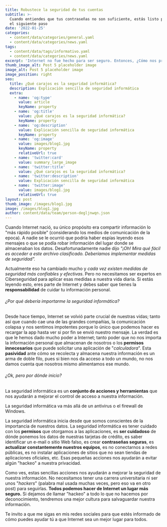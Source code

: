 ```yaml
---
title: Robustece la seguridad de tus cuentas
subtitle: >-
  Cuando entiendes que tus contraseñas no son suficiente, estás listo para dar
  el siguiente paso
date: '2022-01-25'
categories:
  - content/data/categories/general.yaml
  - content/data/categories/news.yaml
tags:
  - content/data/tags/informativo.yaml
  - content/data/categories/news.yaml
excerpt: 'Internet no fue hecho para ser seguro. Entonces, ¿Cómo nos protegemos?'
thumb_image_alt: Post 5 placeholder image
image_alt: Post 5 placeholder image
image_position: right
seo:
  title: ¿Qué carajos es la seguridad informática?
  description: Explicación sencilla de seguridad informática
  extra:
    - name: 'og:type'
      value: article
      keyName: property
    - name: 'og:title'
      value: ¿Qué carajos es la seguridad informática?
      keyName: property
    - name: 'og:description'
      value: Explicación sencilla de seguridad informática
      keyName: property
    - name: 'og:image'
      value: images/blog1.jpg
      keyName: property
      relativeUrl: true
    - name: 'twitter:card'
      value: summary_large_image
    - name: 'twitter:title'
      value: ¿Qué carajos es la seguridad informática?
    - name: 'twitter:description'
      value: Explicación sencilla de seguridad informática
    - name: 'twitter:image'
      value: images/blog1.jpg
      relativeUrl: true
layout: post
thumb_image: /images/blog1.jpg
image: /images/blog1.jpg
author: content/data/team/person-degljnwqn.json
---
```

Cuando Internet nació, su único propósito era compartir información lo "más rápido posible" (considerando los medios de comunicación de la epoca). A nadie se le ocurrió que podría haber espías leyendo esos mensajes o que se podía robar información del lugar donde se almacenaban los datos. Desafortunadamente nadie dijo *"¡Oh! Mira qué fácil es acceder a este archivo clasificado. Deberíamos implementar medidas de seguridad".*

Actualmente eso ha cambiado mucho y *cada vez existen medidas de seguridad más confiables y efectivas*. Pero no necesitamos ser expertos en Ciberseguridad para aplicar esas medidas a nuestra vida diaria. Si estás leyendo esto, eres parte de Internet y debes saber que tienes la **responsabilidad** de cuidar tu información personal.

###### ¿Por qué debería importarme la seguridad informática?

Desde hace tiempo, Internet se volvió parte crucial de nuestras vidas; tanto así que cuando cae una de las grandes compañías, la comunicación colapsa y nos sentimos impotentes porque lo único que podemos hacer es recargar la app hasta ver si por fin se envió nuestro mensaje. La verdad es que le hemos dado mucho poder a Internet; tanto poder que no nos importa la información personal que almacenan de nosotros o los **permisos innecesarios** que puede solicitar una aplicación de "*calculadora*". Esta **pasividad** ante cómo se recolecta y almacena nuestra información es un arma de doble filo, pues si bien nos da acceso a todo un mundo, no nos damos cuenta que nosotros mismo alimentamos ese mundo.

###### ¿Ok, pero por dónde inicio? 

La seguridad informática es un **conjunto de acciones y herramientas** que nos ayudarán a mejorar el control de acceso a nuestra información.

La seguridad informática va más allá de un antivirus o el firewall de Windows.

La seguridad informática inicia desde que somos conscientes de la importancia de nuestros datos. La seguridad informática es tener cuidado con los **permisos** que otorgamos a las aplicaciones, es **ser cuidadoso** de dónde ponemos los datos de nuestras tarjetas de crédito, es saber identificar un e-mail o sitio Web falso, es crear **contraseñas seguras**, es **actualizar constantemente nuestros equipos**, es no conectarnos a redes públicas, es no instalar aplicaciones de sitios que no sean tiendas de aplicaciones oficiales, etc. Esas pequeñas acciones nos ayudarán a evitar algún "hackeo" a nuestra privacidad.

Como ves, estas sencillas acciones nos ayudarán a mejorar la seguridad de nuestra información. No necesitamos tener una carrera universitaria ni ser unos "*hackers*" (palabra mal usada muchas veces, pero eso va en otro post) para seguirlas. **Todos podemos hacer de Internet un lugar más seguro.** Si dejamos de llamar "hackeo" a todo lo que no hacemos por deconocimiento, tendremos una mejor cultura para salvaguardar nuestra información.

Te invito a que me sigas en mis redes sociales para que estés informado de cómo puedes ayudar tú a que Internet sea un mejor lugar para todos.
